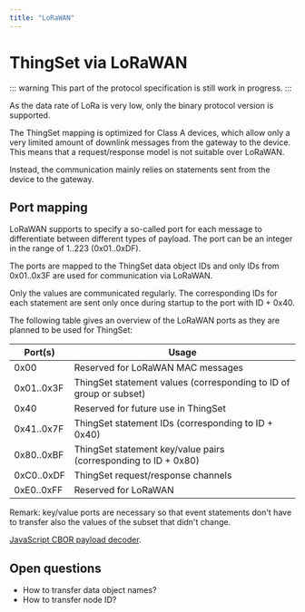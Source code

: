 ```yaml
---
title: "LoRaWAN"
---
```


# ThingSet via LoRaWAN

::: warning
This part of the protocol specification is still work in progress.
:::

As the data rate of LoRa is very low, only the binary protocol version is supported.

The ThingSet mapping is optimized for Class A devices, which allow only a very limited amount of downlink messages from the gateway to the device. This means that a request/response model is not suitable over LoRaWAN.

Instead, the communication mainly relies on statements sent from the device to the gateway.

## Port mapping

LoRaWAN supports to specify a so-called port for each message to differentiate between different types of payload. The port can be an integer in the range of 1..223 (0x01..0xDF).

The ports are mapped to the ThingSet data object IDs and only IDs from 0x01..0x3F are used for communication via LoRaWAN.

Only the values are communicated regularly. The corresponding IDs for each statement are sent only once during startup to the port with ID + 0x40.

The following table gives an overview of the LoRaWAN ports as they are planned to be used for ThingSet:

| Port(s)    | Usage |
|------------|-------|
| 0x00       | Reserved for LoRaWAN MAC messages
| 0x01..0x3F | ThingSet statement values (corresponding to ID of group or subset)
| 0x40       | Reserved for future use in ThingSet
| 0x41..0x7F | ThingSet statement IDs (corresponding to ID + 0x40)
| 0x80..0xBF | ThingSet statement key/value pairs (corresponding to ID + 0x80)
| 0xC0..0xDF | ThingSet request/response channels
| 0xE0..0xFF | Reserved for LoRaWAN

Remark: key/value ports are necessary so that event statements don't have to transfer also the values of the subset that didn't change.

[JavaScript CBOR payload decoder](https://lupyuen.github.io/articles/payload).

## Open questions

- How to transfer data object names?
- How to transfer node ID?
